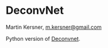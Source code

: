 # DeconvNet

Martin Kersner, <m.kersner@gmail.com>

Python version of [Deconvnet]( https://github.com/martinkersner/DeconvNet).
